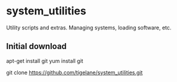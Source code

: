 # system_utilities
Utility scripts and extras.  Managing systems, loading software, etc.

## Initial download
apt-get install git
yum install git

git clone https://github.com/tigelane/system_utilities.git
